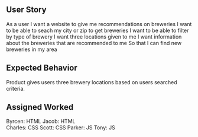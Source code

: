 ##  User Story
As a user I want a website to give me recommendations on breweries
I want to be able to seach my city or zip to get breweries 
I want to be able to filter by type of brewery 
I want three locations given to me
I want information about the breweries that are recommended to me 
So that I can find new breweries in my area

## Expected Behavior 

Product gives users three brewery locations based on users searched criteria. 

## Assigned Worked 

Byrcen: HTML
Jacob: HTML  
Charles: CSS 
Scott: CSS
Parker: JS 
Tony: JS 
